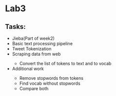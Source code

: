 # Lab3
## Tasks:
<ul>
  <li>Jieba(Part of week2)</li>
  <li>Basic text processing pipeline</li>
  <li>Tweet Tokenization</li>
  <li>Scraping data from web</li>
  <ul>
    <li>Convert the list of tokens to text and to vocab</li>
  </ul>
  <li>Additional work</li>
  <ul>
    <li>Remove stopwords from tokens</li>
    <li>Find vocab without stopwords</li>
    <li>Compare both</li>
  </ul>
</ul>
